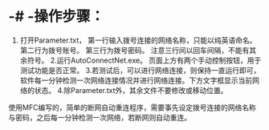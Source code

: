 # -# -操作步骤：
1. 打开Parameter.txt，
  第一行输入拨号连接的网络名称，只能以纯英语命名。
  第二行为拨号账号。
  第三行为拨号密码。
  注意三行间以回车间隔，不能有其余符号。
2.运行AutoConnectNet.exe。
  页面上方有两个手动控制按钮，用于测试功能是否正常。
3.若测试后，可以进行网络连接，则保持一直运行即可，软件每一分钟检测一次网络连接情况并进行网络连接。下方文字框显示当前网络的状态。
4.除Parameter.txt外，其余文件不要修改或移动位置。

使用MFC编写的，简单的断网自动重连程序，需要事先设定拨号连接的网络名称与密码，之后每一分钟检测一次网络，若断网则自动重连。
